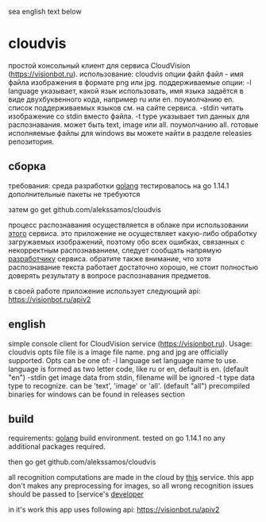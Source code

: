 sea english text below
# cloudvis
простой консольный клиент для сервиса CloudVision (https://visionbot.ru).
использование: cloudvis опции файл
файл - имя файла изображения в формате png или jpg.
поддерживаемые опции:
-l language
указывает, какой язык использовать, имя языка задаётся в виде двухбуквенного кода, например ru или en. поумолчанию en.
список поддерживаемых языков см. на сайте сервиса.
-stdin
читать изображение со stdin вместо файла.
-t type
указывает тип данных для распознавания. может быть text, image или all. поумолчанию all.
готовые исполняемые файлы для windows вы можете найти в разделе releasies репозитория.
## сборка
требования:
среда разработки [golang](https://golang.org)
тестировалось на go 1.14.1
дополнительные пакеты не требуются

затем
go get github.com/alekssamos/cloudvis

процесс распознавания осуществляется в облаке при использовании [этого](https://visionbot.ru) сервиса.
это приложение не осуществляет какую-либо обработку загружаемых изображений, поэтому обо всех ошибках, связанных с некорректным распознаванием, следует сообщать напрямую [разработчику](mailto:aleks-samos@yandex.ru) сервиса.
обратите также внимание, что хотя распознавание текста работает достаточно хорошо, не стоит полностью доверять результату в вопросе распознавания предметов.

в своей работе приложение использует следующий api:
https://visionbot.ru/apiv2

## english
simple console client for CloudVision service (https://visionbot.ru).
Usage: cloudvis opts file 
 file is a image file name. png and jpg are officially supported. 
 Opts can be one of:
  -l language
    	set language name to use. language is formed as two letter code, like ru or en, default is en. (default "en")
  -stdin
    	get image data from stdin, filename will be ignored
  -t type
    	data type to recognize. can be 'text', 'image' or 'all'. (default "all")
precompiled binaries for windows can be found in releases section
## build
requirements:
[golang](https://golang.org) build environment.
tested on go 1.14.1
no any additional packages required.

then
go get github.com/alekssamos/cloudvis

all recognition computations are made in the cloud by [this](https://visionbot.ru) service.
this app don't makes any preprocessing for images, so all wrong recognition issues should be passed to [service's [developer](mailto:aleks-samos@yandex.ru)

in it's work this app uses following api:
https://visionbot.ru/apiv2

